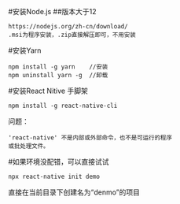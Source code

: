  #安装Node.js
 ##版本大于12
 ```
 https://nodejs.org/zh-cn/download/
 .msi为程序安装，.zip直接解压即可，不用安装
 ```
 #安装Yarn
 ```
 npm install -g yarn    //安装
 npm uninstall yarn -g  //卸载
 ```
 #安装React Nitive 手脚架
 ```
 npm install -g react-native-cli
 ```
 
 问题：
 ```
 'react-native' 不是内部或外部命令，也不是可运行的程序
或批处理文件。
 ```
 #如果环境没配错，可以直接试试
 ```
 npx react-native init demo
 ```
 直接在当前目录下创建名为“denmo”的项目
